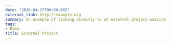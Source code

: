 ```yaml
---
date: "2016-04-27T00:00:00Z"
external_link: http://example.org
summary: An example of linking directly to an external project website using `external_link`.
tags:
- Demo
title: External Project
---
```

